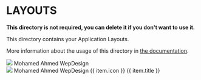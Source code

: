 # LAYOUTS

**This directory is not required, you can delete it if you don't want to use it.**

This directory contains your Application Layouts.

More information about the usage of this directory in [the documentation](https://nuxtjs.org/guide/views#layouts).

<v-navigation-drawer v-model="siteNav" temporary color="colorOne" fixed>
            <!-- 1 -->
            <div>
                <v-list-item-avatar>
                    <img src="~static/favicon.png" />
                </v-list-item-avatar>
                <v-row align="end">
                    <v-list-item-content>
                        <v-list-item-title>Mohamed Ahmed</v-list-item-title>
                        <v-list-item-subtitle>WepDesign</v-list-item-subtitle>
                    </v-list-item-content>
                </v-row>
            </div>
            <v-list dense nav class="py-0">
                <!-- 1-1 -->
                <v-list-item two-line>
                    <v-list-item-avatar>
                        <img src="~static/favicon.png" />
                    </v-list-item-avatar>
                    <v-list-item-content>
                        <v-list-item-title>Mohamed Ahmed</v-list-item-title>
                        <v-list-item-subtitle>WepDesign</v-list-item-subtitle>
                    </v-list-item-content>
                </v-list-item>
                <v-divider></v-divider>
                <!-- 1-2 -->
                <v-list-item
                    v-for="item in items"
                    :key="item.title"
                    :to="item.to"
                >
                    <v-btn text class="font-weight-bold" nuxt>
                        <v-icon left>{{ item.icon }}</v-icon>
                        {{ item.title }}
                    </v-btn>
                </v-list-item>
            </v-list>
        </v-navigation-drawer>
